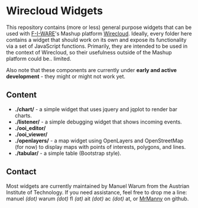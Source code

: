 # Wirecloud Widgets

This repository contains (more or less) general purpose widgets that can be used with
[F-I-WARE](http://www.fi-ware.eu/)'s Mashup platform [Wirecloud](http://conwet.fi.upm.es/wirecloud/).
Ideally, every folder here contains a widget that should work on its own and expose its functionality via a set of
JavaScript functions. Primarily, they are intended to be used in the context of Wirecloud, so their usefulness outside
of the Mashup platform could be.. limited.

Also note that these components are currently under **early and active development** - they might or might not work yet.


## Content

* **./chart/** - a simple widget that uses jquery and jqplot to render bar charts.
* **./listener/** - a simple debugging widget that shows incoming events.
* **./ooi_editor/**
* **./ooi_viewer/**
* **./openlayers/** - a map widget using OpenLayers and OpenStreetMap (for now) to display maps with points of interests, polygons, and lines.
* **./tabular/** - a simple table (Bootstrap style).


## Contact

Most widgets are currently maintained by Manuel Warum from the Austrian Institute of Technology. If you need assistance,
feel free to drop me a line: manuel *(dot)* warum *(dot)* fl *(at)* ait *(dot)* ac *(dot)* at, or [MrManny](https://github.com/MrManny) on github.
